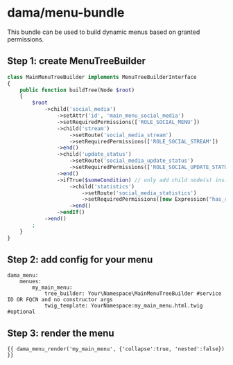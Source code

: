 dama/menu-bundle
==============

This bundle can be used to build dynamic menus based on granted permissions.

Step 1: create MenuTreeBuilder
------------------------------

```php
class MainMenuTreeBuilder implements MenuTreeBuilderInterface
{
    public function buildTree(Node $root)
    {
        $root
            ->child('social_media')
                ->setAttr('id', 'main_menu_social_media')
                ->setRequiredPermissions(['ROLE_SOCIAL_MENU'])
                ->child('stream')
                    ->setRoute('social_media_stream')
                    ->setRequiredPermissions(['ROLE_SOCIAL_STREAM'])
                ->end()
                ->child('update_status')
                    ->setRoute('social_media_update_status')
                    ->setRequiredPermissions(['ROLE_SOCIAL_UPDATE_STATUS'])
                ->end()
                ->ifTrue($someCondition) // only add child node(s) inside if the condition is true
                    ->child('statistics')
                        ->setRoute('social_media_statistics')
                        ->setRequiredPermissions([new Expression("has_role('ROLE_USER')")])
                    ->end()
                ->endIf()
            ->end()
        ;
    }
}
```
    
    
Step 2: add config for your menu
-----------------------

```ỳaml
dama_menu:
    menues:
        my_main_menu:
            tree_builder: Your\Namespace\MainMenuTreeBuilder #service ID OR FQCN and no constructor args
            twig_template: YourNamespace:my_main_menu.html.twig #optional
```

    
Step 3: render the menu
-----------------------

```twig
{{ dama_menu_render('my_main_menu', {'collapse':true, 'nested':false}) }}
```
